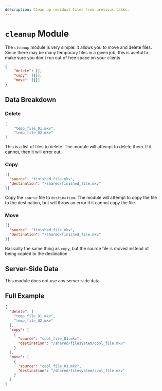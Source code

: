 ```yaml
---
description: Clean up residual files from previous tasks.
---
```


# `cleanup` Module

The `cleanup` module is very simple: it allows you to move and delete files.  Since there may be many temporary files in a given job, this is useful to make sure you don't run out of free space on your clients.

```json title="Task Skeleton"
{
    "delete": [],
    "copy": [{}],
    "move": [{}]
}
```

## Data Breakdown

### Delete

```json
[
    "temp_file_01.mkv",
    "temp_file_02.mkv"
]
```

This is a list of files to delete.  The module will attempt to delete them.  If it cannot, then it will error out.

### Copy

```json
[{
  "source": "finished_file.mkv",
  "destination": "/shared/finished_file.mkv"
}]
```

Copy the `source` file to `destination`.  The module will attempt to copy the file to the destination, but will throw an error if it cannot copy the file.

### Move

```json
[{
  "source": "finished_file.mkv",
  "destination": "/shared/finished_file.mkv"
}]
```

Basically the same thing as `copy`, but the source file is moved instead of being copied to the destination.

## Server-Side Data

This module does not use any server-side data.

## Full Example

```json
{
  "delete": [
    "temp_file_01.mkv",
    "temp_file_02.mkv"
  ],
  "copy": [
    {
      "source": "cool_file_01.mkv",
      "destination": "/shared/filesystem/cool_file.mkv"
    }
  ],
  "move": [
    {
      "source": "cool_file_01.mkv",
      "destination": "/shared/filesystem/cool_file.mkv"
    }
  ]
}
```